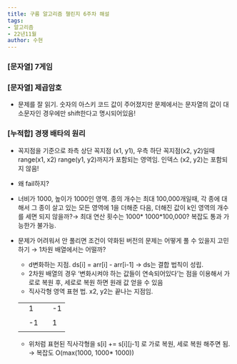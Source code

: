 ```yaml
---
title: 구름 알고리즘 챌린지 6주차 해설
tags:
- 알고리즘
- 22년11월
author: 수현
---
```

### [문자열] 7게임

### [문자열] 제곱암호

- 문제를 잘 읽기. 숫자의 아스키 코드 값이 주어졌지만 문제에서는 문자열의 값이 대소문자인 경우에만 shift한다고 명시되어있음!

### [누적합] 경쟁 배타의 원리

- 꼭지점을 기준으로 좌측 상단 꼭지점 (x1, y1), 우측 하단 꼭지점(x2, y2)일때 range(x1, x2) range(y1, y2)까지가 포함되는 영역임. 인덱스 (x2, y2)는 포함되지 않음!
- 왜 fail하지?
- 너비가 1000, 높이가 1000인 영역. 종의 개수는 최대 100,000개일때, 각 종에 대해서 그 종이 살고 있는 모든 영역에 1을 더해준 다음, 더해진 값이 k인 영역의 개수를 세면 되지 않을까?→ 최대 연산 횟수는 1000* 1000*100,000? 복잡도 통과 가능한가 불가능.
- 문제가 어려워서 안 풀리면 조건이 약화된 버전의 문제는 어떻게 풀 수 있을지 고민하기 → 1차원 배열에서는 어떨까?
    - d변화하는 지점. ds[i] = arr[i] - arr[i-1] → ds는 결합 법칙이 성립.
    - 2차원 배열의 경우 ‘변화시켜야 하는 값들이 연속되어있다’는 점을 이용해서 가로로 복원 후, 세로로 복원 하면 원래 값 얻을 수 있음
    - 직사각형 영역 표현 법. x2, y2는 끝나는 지점임.
    
    |  |  |  |  |
    | --- | --- | --- | --- |
    |  | 1 |  | -1 |
    |  |  |  |  |
    |  | -1 |  | 1 |
    |  |  |  |  |
    - 위처럼 표현된 직사각형을 s[i] += s[i][j-1] 로 가로 복원, 세로 복원 해주면 됨. → 복잡도 O(max(1000, 1000* 1000))